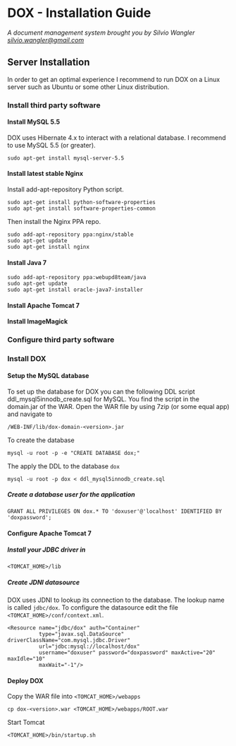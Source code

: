# DOX - Installation Guide
_A document management system brought you by Silvio Wangler <silvio.wangler@gmail.com>_

## Server Installation
In order to get an optimal experience I recommend to run DOX on a Linux server such as Ubuntu or some other Linux distribution.

### Install third party software

#### Install MySQL 5.5
DOX uses Hibernate 4.x to interact with a relational database. I recommend to use MySQL 5.5 (or greater).

	sudo apt-get install mysql-server-5.5

#### Install latest stable Nginx
Install add-apt-repository Python script.
	
	sudo apt-get install python-software-properties
	sudo apt-get install software-properties-common

Then install the Nginx PPA repo.

	sudo add-apt-repository ppa:nginx/stable
	sudo apt-get update
	sudo apt-get install nginx

#### Install Java 7

	sudo add-apt-repository ppa:webupd8team/java
	sudo apt-get update
	sudo apt-get install oracle-java7-installer

#### Install Apache Tomcat 7

#### Install ImageMagick

### Configure third party software

### Install DOX
#### Setup the MySQL database
To set up the database for DOX you can the following DDL script ddl_mysql5innodb_create.sql for MySQL. You find the script
in the domain.jar of the WAR. Open the WAR file by using 7zip (or some equal app) and navigate to

	/WEB-INF/lib/dox-domain-<version>.jar

To create the database 

	mysql -u root -p -e "CREATE DATABASE dox;"

The apply the DDL to the database `dox`

	mysql -u root -p dox < ddl_mysql5innodb_create.sql

##### Create a database user for the application

	GRANT ALL PRIVILEGES ON dox.* TO 'doxuser'@'localhost' IDENTIFIED BY 'doxpassword';

#### Configure Apache Tomcat 7

##### Install your JDBC driver in 

    <TOMCAT_HOME>/lib

##### Create JDNI datasource

DOX uses JDNI to lookup its connection to the database. The lookup name is called `jdbc/dox`. To configure the datasource edit the file `<TOMCAT_HOME>/conf/context.xml`.

    <Resource name="jdbc/dox" auth="Container"
              type="javax.sql.DataSource" driverClassName="com.mysql.jdbc.Driver"
              url="jdbc:mysql://localhost/dox"
              username="doxuser" password="doxpassword" maxActive="20" maxIdle="10"
              maxWait="-1"/>

#### Deploy DOX

Copy the WAR file into `<TOMCAT_HOME>/webapps`

    cp dox-<version>.war <TOMCAT_HOME>/webapps/ROOT.war

Start Tomcat 

    <TOMCAT_HOME>/bin/startup.sh